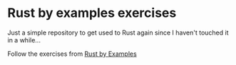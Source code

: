 # Rust by examples exercises

Just a simple repository to get used to Rust again since I haven't touched it in a while...

Follow the exercises from [Rust by Examples]('https://doc.rust-lang.org/rust-by-example')